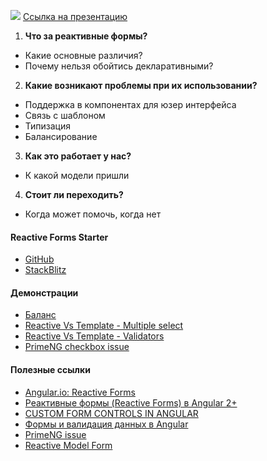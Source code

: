 ![](https://pp.userapi.com/c849328/v849328440/17f36/bG9PCwH2OH8.jpg)
[Ссылка на презентацию](https://docs.google.com/presentation/d/1XkVV1ohHtj7OEEy_N9L-ghpkuLPR44vmPNs9GPdzYQc/edit?usp=sharing)
1. **Что за реактивные формы?**
- Какие основные различия?
- Почему нельзя обойтись декларативными?
2. **Какие возникают проблемы при их использовании?**
- Поддержка в компонентах для юзер интерфейса
- Связь с шаблоном
- Типизация
- Балансирование
3. **Как это работает у нас?**
- К какой модели пришли
4. **Стоит ли переходить?**
- Когда может помочь, когда нет

#### Reactive Forms Starter
- [GitHub](https://github.com/Angular-RU/angular-reactive-forms-starter)
- [StackBlitz](https://stackblitz.com/github/Angular-RU/angular-reactive-forms-starter)

#### Демонстрации
- [Баланс](https://stackblitz.com/edit/angular-reactive-vs-template-balance)
- [Reactive Vs Template - Multiple select](https://stackblitz.com/edit/reactive-vs-template-select-sample)
- [Reactive Vs Template - Validators](https://stackblitz.com/edit/reactive-vs-template-validators)
- [PrimeNG checkbox issue](https://stackblitz.com/edit/angular-primeng-p-checkbox-issue)



#### Полезные ссылки
- [Angular.io: Reactive Forms](https://angular.io/guide/reactive-forms)
- [Реактивные формы (Reactive Forms) в Angular 2+](https://medium.com/@maks.zhitlov/reactive-forms-in-angular-2f8abe884f79)
- [CUSTOM FORM CONTROLS IN ANGULAR](https://blog.thoughtram.io/angular/2016/07/27/custom-form-controls-in-angular-2.html)
- [Формы и валидация данных в Angular](http://stepansuvorov.com/blog/2017/07/angular-forms-and-validation/)
- [PrimeNG issue](https://github.com/primefaces/primeng/issues/5678)
- [Reactive Model Form](https://codecraft.tv/courses/angular/forms/reactive-model-form/)
